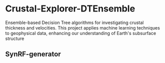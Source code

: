 # Crustal-Explorer-DTEnsemble
Ensemble-based Decision Tree algorithms for investigating crustal thickness and velocities. This project applies machine learning techniques to geophysical data, enhancing our understanding of Earth's subsurface structure

## SynRF-generator


